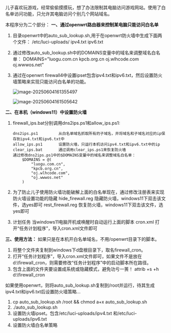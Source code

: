 儿子喜欢玩游戏，经常偷偷摸摸玩，想了办法限制其电脑访问游戏网站。使用了白名单访问功能，只允许其电脑访问个别几个网站域名。

本程序分为二个部分：
**一、通过openwrt路由器来控制某电脑只能访问白名单**

1. 目录openwrt中的auto_sub_lookup.sh,用于在openwrt防火墙中生成下面两个文件：
    /etc/luci-uploads/
        ipv4.txt
        ipv6.txt

2. 通过修改auto_sub_lookup.sh中的DOMAINS变量中的域名来调整域名白名单：
        DOMAINS="luogu.com.cn
        kpcb.org.cn
        oj.wlhcode.com
        oj.wwwos.net"
    
3. 通过在openwrt firewall4中设置ipset包含ipv4.txt和ipv6.txt，然后设置防火墙策略来实现只能访问白名单的功能。

    ![image-20250604161355497](D:\firewall_cron\openwrt\openwrt_ipset.png)

    ![image-20250604161505642](D:\firewall_cron\openwrt\openwrt_firewall.png)

**二、在本机（windows11）中设置防火墙**

1. firewall_ips.bat分别调用dns2ips.ps1和allow_ips.ps1:

       dns2ips.ps1         从白名单域名抓取所有的子域名，并将域名和子域名对应的ip保存到ipv4.txt和ipv6.txt中
       allow_ips.ps1       设置防火墙，只运行本机访问ipv4.txt和ipv6.txt中的ip
       clear_ips.bat       通过调用clear_ips.ps1来恢复防火墙
       通过修改dns2ips.ps1中的$DOMAINS变量中的域名来调整域名白名单：
           $DOMAINS = @(
               "luogu.com.cn",
               "kpcb.org.cn",
               "oj.wlhcode.com",
               "oj.wwwos.net"
           )
2. 为了防止儿子使用防火墙功能破解上面的白名单现在，通过修改注册表来实现防火墙设置功能的隐藏
    hide_firewall.reg   隐藏防火墙，windows11下双击该文件，选yes即可
    rest_firewall.reg   恢复防火墙，windows11下双击该文件，选yes即可

3. 计划任务
    当windows11电脑开机或唤醒时自动运行上面的脚本
    cron.xml            打开“任务计划程序”，导入cron.xml文件即可

**三、使用方法：**
    如果只是在本机开白名单域名，不用/openwrt目录下的脚本。
1. 将整个文件夹复制到windows下d盘根目录下，取名firewall_cron。
2. 打开“任务计划程序”，导入cron.xml文件即可，如果文件不是放在d:\firewall_cron，则需要修改“任务计划程序”中的启动脚本所在路径。
3. 包含上面的文件夹要设置成系统或隐藏模式，避免功亏一篑！
        attrib +s +h d:\firewall_cron

​	如果使用openwrt，则将auto_sub_lookup.sh复制到/root并运行，待其生成ipv4.txt和ipv6.txt后设置防火墙策略...
1. cp auto_sub_lookup.sh /root && chmod a+x auto_sub_lookup.sh
2. ./auto_sub_lookup.sh
3. 设置防火墙ipset。包含/etc/luci-uploads/ipv4.txt 和/etc/luci-uploads/ipv6.txt
4. 设置防火墙白名单策略